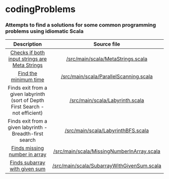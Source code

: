# codingProblems
### Attempts to find a solutions for some common programming problems using idiomatic Scala 

| Description | Source file |
|:-------------------:|:----------------------------------:|
| [Checks if both input strings are Meta Strings](http://www.geeksforgeeks.org/meta-strings-check-two-strings-can-become-swap-one-string/) | [/src/main/scala/MetaStrings.scala](https://github.com/oginskis/codingProblems/blob/master/src/main/scala/MetaStrings.scala) |
| [Find the minimum time](http://practice.geeksforgeeks.org/problems/find-the-minimum-time/0) | [/src/main/scala/ParallelScanning.scala](https://github.com/oginskis/codingProblems/blob/master/src/main/scala/ParallelScanning.scala) |
| Finds exit from a given labyrinth (sort of Depth First Search - not efficient) | [/src/main/scala/Labyrinth.scala](https://github.com/oginskis/codingProblems/blob/master/src/main/scala/Labyrinth.scala) |
| Finds exit from a given labyrinth - Breadth-first search | [/src/main/scala/LabyrinthBFS.scala](https://github.com/oginskis/codingProblems/blob/master/src/main/scala/LabyrinthBFS.scala) |
| [Finds missing number in array](https://practice.geeksforgeeks.org/problems/missing-number-in-array/0) | [/src/main/scala/MissingNumberInArray.scala](https://github.com/oginskis/codingProblems/blob/master/src/main/scala/MissingNumberInArray.scala) |
| [Finds subarray with given sum](https://practice.geeksforgeeks.org/problems/subarray-with-given-sum/0) | [/src/main/scala/SubarrayWithGivenSum.scala](https://github.com/oginskis/codingProblems/blob/master/src/main/scala/SubarrayWithGivenSum.scala) |